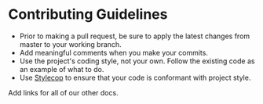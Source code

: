 # Contributing Guidelines #

- Prior to making a pull request, be sure to apply the latest changes from master to your working branch.
- Add meaningful comments when you make your commits.
- Use the project's coding style, not your own. Follow the existing code as an example of what to do.
- Use [Stylecop](http://stylecop.codeplex.com/) to ensure that your code is conformant with project style.

Add links for all of our other docs.
